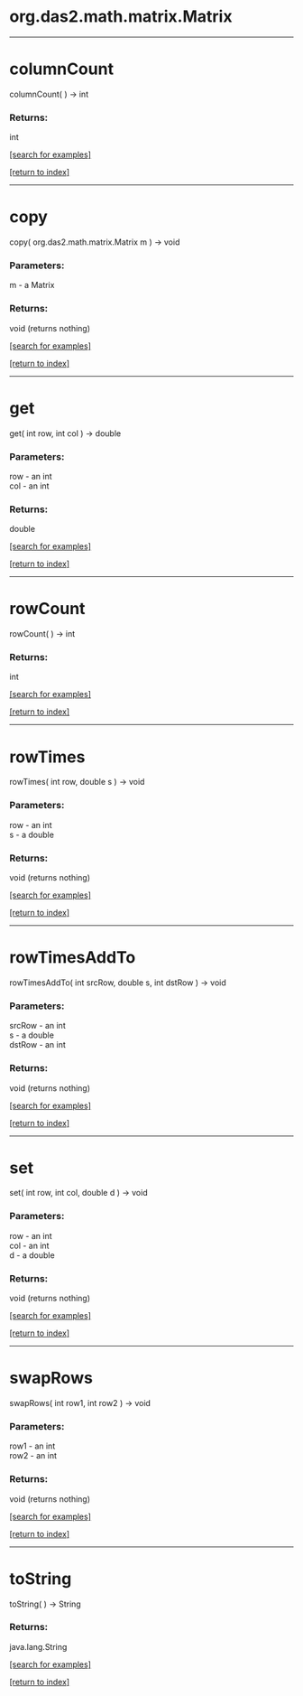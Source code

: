 # org.das2.math.matrix.Matrix
***
<a name="columnCount"></a>
# columnCount
columnCount(  ) &rarr; int



### Returns:
int


<a href="https://github.com/autoplot/dev/search?q=columnCount&unscoped_q=columnCount">[search for examples]</a>

<a href="https://github.com/autoplot/documentation/blob/master/javadoc/index-all.md">[return to index]</a>

***
<a name="copy"></a>
# copy
copy( org.das2.math.matrix.Matrix m ) &rarr; void



### Parameters:
m - a Matrix

### Returns:
void (returns nothing)


<a href="https://github.com/autoplot/dev/search?q=copy&unscoped_q=copy">[search for examples]</a>

<a href="https://github.com/autoplot/documentation/blob/master/javadoc/index-all.md">[return to index]</a>

***
<a name="get"></a>
# get
get( int row, int col ) &rarr; double



### Parameters:
row - an int
<br>col - an int

### Returns:
double


<a href="https://github.com/autoplot/dev/search?q=get&unscoped_q=get">[search for examples]</a>

<a href="https://github.com/autoplot/documentation/blob/master/javadoc/index-all.md">[return to index]</a>

***
<a name="rowCount"></a>
# rowCount
rowCount(  ) &rarr; int



### Returns:
int


<a href="https://github.com/autoplot/dev/search?q=rowCount&unscoped_q=rowCount">[search for examples]</a>

<a href="https://github.com/autoplot/documentation/blob/master/javadoc/index-all.md">[return to index]</a>

***
<a name="rowTimes"></a>
# rowTimes
rowTimes( int row, double s ) &rarr; void



### Parameters:
row - an int
<br>s - a double

### Returns:
void (returns nothing)


<a href="https://github.com/autoplot/dev/search?q=rowTimes&unscoped_q=rowTimes">[search for examples]</a>

<a href="https://github.com/autoplot/documentation/blob/master/javadoc/index-all.md">[return to index]</a>

***
<a name="rowTimesAddTo"></a>
# rowTimesAddTo
rowTimesAddTo( int srcRow, double s, int dstRow ) &rarr; void



### Parameters:
srcRow - an int
<br>s - a double
<br>dstRow - an int

### Returns:
void (returns nothing)


<a href="https://github.com/autoplot/dev/search?q=rowTimesAddTo&unscoped_q=rowTimesAddTo">[search for examples]</a>

<a href="https://github.com/autoplot/documentation/blob/master/javadoc/index-all.md">[return to index]</a>

***
<a name="set"></a>
# set
set( int row, int col, double d ) &rarr; void



### Parameters:
row - an int
<br>col - an int
<br>d - a double

### Returns:
void (returns nothing)


<a href="https://github.com/autoplot/dev/search?q=set&unscoped_q=set">[search for examples]</a>

<a href="https://github.com/autoplot/documentation/blob/master/javadoc/index-all.md">[return to index]</a>

***
<a name="swapRows"></a>
# swapRows
swapRows( int row1, int row2 ) &rarr; void



### Parameters:
row1 - an int
<br>row2 - an int

### Returns:
void (returns nothing)


<a href="https://github.com/autoplot/dev/search?q=swapRows&unscoped_q=swapRows">[search for examples]</a>

<a href="https://github.com/autoplot/documentation/blob/master/javadoc/index-all.md">[return to index]</a>

***
<a name="toString"></a>
# toString
toString(  ) &rarr; String



### Returns:
java.lang.String


<a href="https://github.com/autoplot/dev/search?q=toString&unscoped_q=toString">[search for examples]</a>

<a href="https://github.com/autoplot/documentation/blob/master/javadoc/index-all.md">[return to index]</a>

